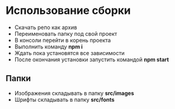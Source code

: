 # Использование сборки

* Скачать репо как архив
* Переименовать папку под свой проект
* В консоли перейти в корень проекта
* Выполнить команду **npm i**
* Ждать пока установятся все зависимости
* После окончания установки запустить командой **npm start**

## Папки

* Изображения складывать в папку **src/images**
* Шрифты складывать в папку **src/fonts**
